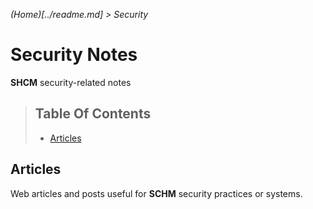 *(Home)[../readme.md] > Security*

# Security Notes
**SHCM** security-related notes

> ## Table Of Contents
> * [Articles](#articles)

## Articles
Web articles and posts useful for **SCHM** security practices or systems.
